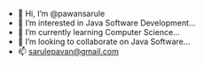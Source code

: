 - 👋 Hi, I’m @pawansarule
- 👀 I’m interested in Java Software Development...
- 🌱 I’m currently learning Computer Science...
- 💞️ I’m looking to collaborate on Java Software...
- 📫 sarulepavan@gmail.com

<!---
pawansarule/pawansarule is a ✨ special ✨ repository because its `README.md` (this file) appears on your GitHub profile.
You can click the Preview link to take a look at your changes.
--->
